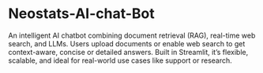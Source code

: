 # Neostats-AI-chat-Bot
An intelligent AI chatbot combining document retrieval (RAG), real-time web search, and LLMs. Users upload documents or enable web search to get context-aware, concise or detailed answers. Built in Streamlit, it’s flexible, scalable, and ideal for real-world use cases like support or research.
